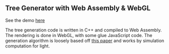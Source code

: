 ## Tree Generator with Web Assembly & WebGL

See the demo [here](https://addisonprairie.github.io/Tree-Generator/)

The tree generation code is written in C++ and compiled to Web Assembly. The rendering is done in WebGL, with some glue JavaScript code. The generation algorithm is loosely based off [this paper](http://algorithmicbotany.org/papers/selforg.sig2009.html) and works by simulation computation for light.
